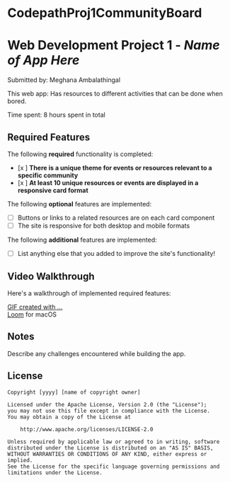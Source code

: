 # CodepathProj1CommunityBoard
# Web Development Project 1 - *Name of App Here*

Submitted by: Meghana Ambalathingal

This web app: Has resources to different activities that can be done when bored.

Time spent: 8 hours spent in total

## Required Features

The following **required** functionality is completed:

- [x ] **There is a unique theme for events or resources relevant to a specific community**
- [x ] **At least 10 unique resources or events are displayed in a responsive card format**

The following **optional** features are implemented:

- [ ] Buttons or links to a related resources are on each card component
- [ ] The site is responsive for both desktop and mobile formats

The following **additional** features are implemented:

* [ ] List anything else that you added to improve the site's functionality!

## Video Walkthrough

Here's a walkthrough of implemented required features:


<a href='https://www.loom.com/share/89876fdf076545288f9ffd0036f87f19?sid=6ba43f30-3923-4dc0-ba18-1affe6d8fc42' title='Video Walkthrough' width='' alt='Video Walkthrough' />

<!-- Replace this with whatever GIF tool you used! -->
GIF created with ...  
[Loom](https://www.loom.com/looms/videos) for macOS

## Notes

Describe any challenges encountered while building the app.

## License

    Copyright [yyyy] [name of copyright owner]

    Licensed under the Apache License, Version 2.0 (the "License");
    you may not use this file except in compliance with the License.
    You may obtain a copy of the License at

        http://www.apache.org/licenses/LICENSE-2.0

    Unless required by applicable law or agreed to in writing, software
    distributed under the License is distributed on an "AS IS" BASIS,
    WITHOUT WARRANTIES OR CONDITIONS OF ANY KIND, either express or implied.
    See the License for the specific language governing permissions and
    limitations under the License.
